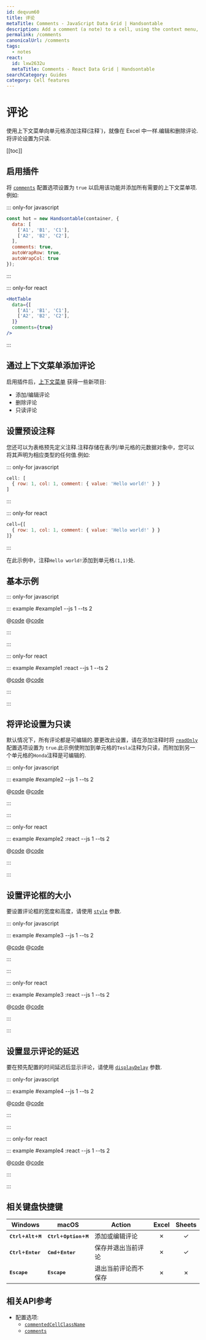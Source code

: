 ```yaml
---
id: deqvum60
title: 评论
metaTitle: Comments - JavaScript Data Grid | Handsontable
description: Add a comment (a note) to a cell, using the context menu, just like in Excel. Edit and delete comments. Make comments read-only.
permalink: /comments
canonicalUrl: /comments
tags:
  - notes
react:
  id: lxw2632u
  metaTitle: Comments - React Data Grid | Handsontable
searchCategory: Guides
category: Cell features
---
```


# 评论

使用上下文菜单向单元格添加注释(注释`)，就像在 Excel 中一样.编辑和删除评论.将评论设置为只读.

[[toc]]

## 启用插件

将 [`comments`](@/api/options.md#comments) 配置选项设置为 `true` 以启用该功能并添加所有需要的上下文菜单项.例如:

::: only-for javascript

```js
const hot = new Handsontable(container, {
  data: [
    ['A1', 'B1', 'C1'],
    ['A2', 'B2', 'C2'],
  ],
  comments: true,
  autoWrapRow: true,
  autoWrapCol: true
});
```

:::

::: only-for react

```jsx
<HotTable
  data={[
    ['A1', 'B1', 'C1'],
    ['A2', 'B2', 'C2'],
  ]}
  comments={true}
/>
```

:::

## 通过上下文菜单添加评论

启用插件后，[上下文菜单](@/guides/accessories-and-menus/context-menu/context-menu.md) 获得一些新项目:

- 添加/编辑评论
- 删除评论
- 只读评论

## 设置预设注释

您还可以为表格预先定义注释.注释存储在表/列/单元格的元数据对象中，您可以将其声明为相应类型的任何值.例如:

::: only-for javascript

```js
cell: [
  { row: 1, col: 1, comment: { value: 'Hello world!' } }
]
```

:::

::: only-for react

```jsx
cell={[
  { row: 1, col: 1, comment: { value: 'Hello world!' } }
]}
```

:::

在此示例中，注释`Hello world!`添加到单元格`(1,1)`处.

## 基本示例

::: only-for javascript

::: example #example1 --js 1 --ts 2

@[code](@/content/guides/cell-features/comments/javascript/example1.js)
@[code](@/content/guides/cell-features/comments/javascript/example1.ts)

:::

:::

::: only-for react

::: example #example1 :react --js 1 --ts 2

@[code](@/content/guides/cell-features/comments/react/example1.jsx)
@[code](@/content/guides/cell-features/comments/react/example1.tsx)

:::

:::

## 将评论设置为只读

默认情况下，所有评论都是可编辑的.要更改此设置，请在添加注释时将 [`readOnly`](@/api/options.md#readonly) 配置选项设置为 `true`.此示例使附加到单元格的`Tesla`注释为只读，而附加到另一个单元格的`Honda`注释是可编辑的.

::: only-for javascript

::: example #example2 --js 1 --ts 2

@[code](@/content/guides/cell-features/comments/javascript/example2.js)
@[code](@/content/guides/cell-features/comments/javascript/example2.ts)

:::

:::

::: only-for react

::: example #example2 :react --js 1 --ts 2

@[code](@/content/guides/cell-features/comments/react/example2.jsx)
@[code](@/content/guides/cell-features/comments/react/example2.tsx)

:::

:::

## 设置评论框的大小

要设置评论框的宽度和高度，请使用 [`style`](@/api/options.md#comments) 参数.

::: only-for javascript

::: example #example3 --js 1 --ts 2

@[code](@/content/guides/cell-features/comments/javascript/example3.js)
@[code](@/content/guides/cell-features/comments/javascript/example3.ts)

:::

:::

::: only-for react

::: example #example3 :react --js 1 --ts 2

@[code](@/content/guides/cell-features/comments/react/example3.jsx)
@[code](@/content/guides/cell-features/comments/react/example3.tsx)

:::

:::

## 设置显示评论的延迟

要在预先配置的时间延迟后显示评论，请使用 [`displayDelay`](@/api/options.md#comments) 参数.

::: only-for javascript

::: example #example4 --js 1 --ts 2

@[code](@/content/guides/cell-features/comments/javascript/example4.js)
@[code](@/content/guides/cell-features/comments/javascript/example4.ts)

:::

:::

::: only-for react

::: example #example4 :react --js 1 --ts 2

@[code](@/content/guides/cell-features/comments/react/example4.jsx)
@[code](@/content/guides/cell-features/comments/react/example4.tsx)

:::

:::

## 相关键盘快捷键

| Windows                                                 | macOS                                                      | Action               |  Excel  | Sheets  |
| ------------------------------------------------------- | ---------------------------------------------------------- | -------------------- | :-----: | :-----: |
| <kbd>**Ctrl**</kbd>+<kbd>**Alt**</kbd>+<kbd>**M**</kbd> | <kbd>**Ctrl**</kbd>+<kbd>**Option**</kbd>+<kbd>**M**</kbd> | 添加或编辑评论       | &cross; | &check; |
| <kbd>**Ctrl**</kbd>+<kbd>**Enter**</kbd>                | <kbd>**Cmd**</kbd>+<kbd>**Enter**</kbd>                    | 保存并退出当前评论   | &cross; | &check; |
| <kbd>**Escape**</kbd>                                   | <kbd>**Escape**</kbd>                                      | 退出当前评论而不保存 | &cross; | &cross; |

## 相关API参考

- 配置选项:
  - [`commentedCellClassName`](@/api/options.md#commentedcellclassname)
  - [`comments`](@/api/options.md#comments)
